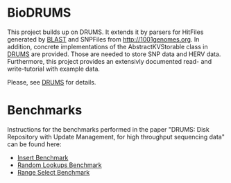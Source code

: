 BioDRUMS
========

This project builds up on DRUMS. It extends it by parsers for HitFiles generated by [BLAST](http://blast.ncbi.nlm.nih.gov/Blast.cgi) and SNPFiles from http://1001genomes.org. In addition, concrete implementations of the AbstractKVStorable class in [DRUMS](http://mgledi.github.io/DRUMS) are provided. Those are needed to store SNP data and HERV data. Furthermore, this project provides an extensivly documented read- and write-tutorial with example data. 

Please, see [DRUMS](http://mgledi.github.io/DRUMS) for details.

Benchmarks
==========
Instructions for the benchmarks performed in the paper "DRUMS: Disk Repository with Update Management, for high throughput sequencing data" can be found here: <br>
  - [Insert Benchmark](https://github.com/mgledi/BioDRUMS/wiki/Insert-Benchmark-Instructions) <br>
  - [Random Lookups Benchmark](https://github.com/mgledi/BioDRUMS/wiki/Random-Lookup-Benchmark-Instructions) <br>
  - [Range Select Benchmark](https://github.com/mgledi/BioDRUMS/wiki/Range-Select-Benchmark-Instructions)
